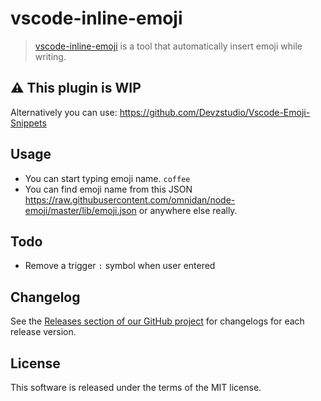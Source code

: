 # vscode-inline-emoji

> [vscode-inline-emoji](https://github.com/tawanorg/vscode-inline-emoji) is a tool that automatically insert emoji while writing.

## :warning: This plugin is WIP

Alternatively you can use: https://github.com/Devzstudio/Vscode-Emoji-Snippets

## Usage

- You can start typing emoji name. `coffee`
- You can find emoji name from this JSON https://raw.githubusercontent.com/omnidan/node-emoji/master/lib/emoji.json or anywhere else really.

## Todo

- Remove a trigger `:` symbol when user entered

## Changelog

See the [Releases section of our GitHub project](https://github.com/tawanorg/vscode-inline-emoji/releases) for changelogs for each release version.

## License

This software is released under the terms of the MIT license.
